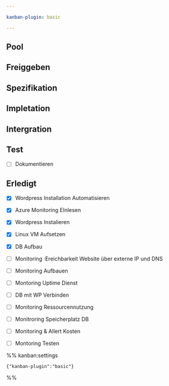 ```yaml
---

kanban-plugin: basic

---
```


## Pool



## Freiggeben



## Spezifikation



## Impletation



## Intergration



## Test

- [ ] Dokumentieren


## Erledigt

- [x] Wordpress Installation Automatisieren
- [x] Azure Monitoring EInlesen
- [x] Wordpress Instalieren
- [x] Linux VM Aufsetzen
- [x] DB Aufbau
- [ ] Monitoring ·Ereichbarkeit Website über externe IP und DNS
- [ ] Monitoring Aufbauen
- [ ] Montoring Uptime Dienst
- [ ] DB mit WP Verbinden
- [ ] Monitoring Ressourcennutzung
- [ ] Monitroring Speicherplatz DB
- [ ] Monitoring & Allert Kosten
- [ ] Montoring Testen




%% kanban:settings
```
{"kanban-plugin":"basic"}
```
%%